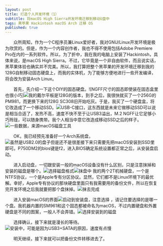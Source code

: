 ```yaml
---
layout: post
title: 打造个人开发环境（1）
subtitle: 将macOS High Sierra开发环境迁移到移动U盘中
tags: 黑苹果 Hackintosh macOS Arch 迁移 OS
published: true
---
```


 &nbsp; &nbsp; &nbsp; &nbsp;众所周知，作为一个C程序员兼Linux爱好者，我对GNU/Linux开发环境是极为欣赏的。但是，作为一个内容创作者，我也不得不使用包括Adobe Premiere Pro在内的一系列软件。所以，为了折中，我在我的电脑上安装了Hackintosh，具体来说，是macOS High Sierra。不过，它毕竟是一个非自由软件，而且说实话，黑苹果体验也确实并不完美。所以，我打算把整个黑苹果的开发环境迁移到我的128G自制移动固态硬盘上，而我的实体机，为了能够方便地进行一些开发编译，将会改为安装Arch Linux。 

 &nbsp; &nbsp; &nbsp; &nbsp;首先，先介绍一下这个DIY的固态硬盘。![NGFF尺寸的固态即使装在固态盒里也很小巧]![](https://github.com/BobGuoYilong/BobGuoYilong.github.io/blob/master/img/Hacintosh%20To%20Go/ssd1.jpg)我的戴尔平板是128G的版本，到手之后，我很快就买了一个256G的PM981，而更换下来的128G SC308旧开始吃灰。于是，我买了一个硬盘盒，将它改造成了一个移动SSD。![USB-C接口，这东西就是未来]({{site.baseurl}}/https://github.com/BobGuoYilong/BobGuoYilong.github.io/blob/master/img/Hacintosh%20To%20Go/ssd2.jpg)它做移动SSD可以说是相当合适了，发热不高，速度不快不至于让USB3溢出，M.2 NGFF让它足够小巧玲珑，可以随身携带。我个人相当中意它改造成移动SSD之后的样子。![一些数据，来源macOS磁盘工具]({{site.baseurl}}/https://github.com/BobGuoYilong/BobGuoYilong.github.io/blob/master/img/Hacintosh%20To%20Go/ssd3.jpg)  

 &nbsp; &nbsp; &nbsp; &nbsp;OK，我已经预先准备好一个Arch系统盘，![虽然是USB2.0的盘子但是还不是很差]({{site.baseurl}}/https://github.com/BobGuoYilong/BobGuoYilong.github.io/blob/master/img/Hacintosh%20To%20Go/arch.jpg)接下来只需要先把macOS安装到SSD里即可。P750DM2的bios键是f2，进入BIOS确定系统设置都正常之后，从安装盘启动。  

 &nbsp; &nbsp; &nbsp; &nbsp;进入启动盘，一切跟安装一般的macOS设备没有什么区别，只是注意抹掉和安装的磁盘是哪个。![选择磁盘格式]({{site.baseurl}}/https://github.com/BobGuoYilong/BobGuoYilong.github.io/blob/master/img/Hacintosh%20To%20Go/wipe_ssd.jpg)![抹盘中]({{site.baseurl}}/https://github.com/BobGuoYilong/BobGuoYilong.github.io/blob/master/img/Hacintosh%20To%20Go/wiping.jpg) 我的两个2T机械硬盘，一个是NTFS协议，一个是Apple专有分区协议。显然，它们都不是Linux环境下的最优解。幸好，Apple专有协议的那块硬盘里面只有我需要用的备份文件，所以在恢复完开发环境之后我就要把那个盘抹掉。![抹去完成]({{site.baseurl}}/https://github.com/BobGuoYilong/BobGuoYilong.github.io/blob/master/img/Hacintosh%20To%20Go/wipe_complete.jpg)   

 &nbsp; &nbsp; &nbsp; &nbsp;进入安装macOS的界面![启动到安装盘，注意选择]({{site.baseurl}}/https://github.com/BobGuoYilong/BobGuoYilong.github.io/blob/master/img/Hacintosh%20To%20Go/boot_to_install.jpg) ，请记住要选择的是哪一个盘。我机器内置的SM961和这个固态都被命名为macOS，不过内置硬盘和外置硬盘是不同的图案，一般人不会弄错。![选择安装到的磁盘]({{site.baseurl}}/https://github.com/BobGuoYilong/BobGuoYilong.github.io/blob/master/img/Hacintosh%20To%20Go/install_to.jpg)   

 &nbsp; &nbsp; &nbsp; &nbsp;选择确认，接下来就是漫长的等待。![安装中，可能是因为USB3+SATA的原因，速度有点慢]({{site.baseurl}}/https://github.com/BobGuoYilong/BobGuoYilong.github.io/blob/master/img/Hacintosh%20To%20Go/installing.jpg)  
 
 &nbsp; &nbsp; &nbsp; &nbsp;明天继续，接下来就可以把备份文件转移进去了。  